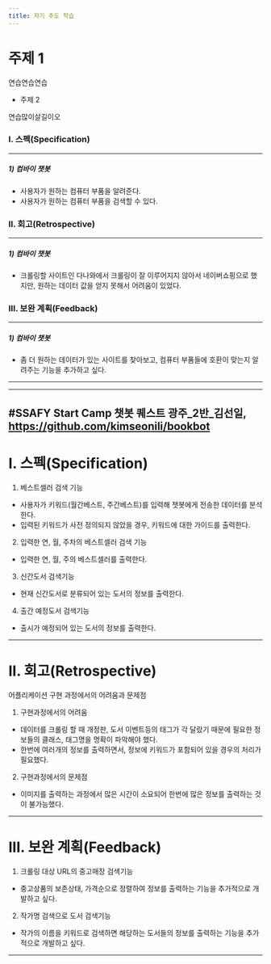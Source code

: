```yaml
---
title: 자기 주도 학습
---
```


# 주제 1

연습연습연습

* 주제 2

연습많이살길이오


### Ⅰ. 스펙(Specification)

------

##### 1) 컴바이 챗봇

  - 사용자가 원하는 컴퓨터 부품을 알려준다.
  - 사용자가 원하는 컴퓨터 부품을 검색할 수 있다.


### Ⅱ. 회고(Retrospective)

------

##### 1) 컴바이 챗봇
  - 크롤링할 사이트인 다나와에서 크롤링이 잘 이루어지지 않아서 네이버쇼핑으로 했지만, 원하는 데이터 값을 얻지 못해서 어려움이 있었다.

### Ⅲ. 보완 계획(Feedback)

------

##### 1) 컴바이 챗봇
  - 좀 더 원하는 데이터가 있는 사이트를 찾아보고, 컴퓨터 부품들에 호환이 맞는지 알려주는 기능을 추가하고 싶다.

---

---
#SSAFY Start Camp 챗봇 퀘스트
광주_2반_김선일, https://github.com/kimseonili/bookbot
---
# I. 스펙(Specification)
1. 베스트셀러 검색 기능
* 사용자가 키워드(월간베스트, 주간베스트)를 입력해 챗봇에게 전송한 데이터를 분석한다.
* 입력된 키워드가 사전 정의되지 않았을 경우, 키워드에 대한 가이드를 출력한다.
2. 입력한 연, 월, 주차의 베스트셀러 검색 기능
* 입력한 연, 월, 주의 베스트셀러를 출력한다.
3. 신간도서 검색기능
* 현재 신간도서로 분류되어 있는 도서의 정보를 출력한다.
4. 출간 예정도서 검색기능
* 출시가 예정되어 있는 도서의 정보를 출력한다.
---
# II. 회고(Retrospective)
어플리케이션 구현 과정에서의 어려움과 문제점
1. 구현과정에서의 어려움
* 데이터를 크롤링 할 때 개정판, 도서 이벤트등의 태그가 각 달랐기 때문에 필요한 정보들의 클래스, 태그명을 명확이 파악해야 했다.
* 한번에 여러개의 정보를 출력하면서, 정보에 키워드가 포함되어 있을 경우의 처리가 필요했다.
2. 구현과정에서의 문제점
* 이미지를 출력하는 과정에서 많은 시간이 소요되어 한번에 많은 정보를 출력하는 것이 불가능했다.
---
# III. 보완 계획(Feedback)
1. 크롤링 대상 URL의 중고매장 검색기능
* 중고상품의 보존상태, 가격순으로 정렬하여 정보를 출력하는 기능을 추가적으로 개발하고 싶다.
2. 작가명 검색으로 도서 검색기능
* 작가의 이름을 키워드로 검색하면 해당하는 도서들의 정보를 출력하는 기능을 추가적으로 개발하고 싶다.
---
